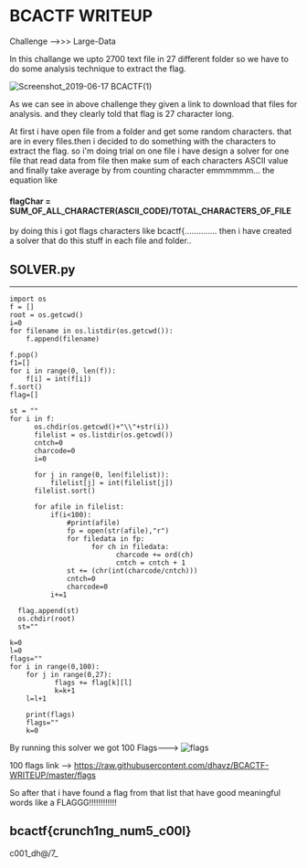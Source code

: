 # BCACTF WRITEUP



Challenge -->>>  Large-Data

In this challange we upto 2700 text file in 27 different folder so we have to do some analysis technique to extract the flag.

![Screenshot_2019-06-17 BCACTF(1)](https://user-images.githubusercontent.com/42002820/59654705-12153a80-91b5-11e9-9aeb-0ed4892cb612.png)


As we can see in above challenge they given a link to download that files for analysis. and they clearly told that flag is 27 character long.

At first i have open file from a folder and get some random characters. that are in every files.then i decided to do something with the characters to extract the flag. so i'm doing trial on one file i have design a solver for one file that read data from file then make sum of each characters ASCII value and finally take average by from counting character emmmmmm... the equation like

####  flagChar = SUM_OF_ALL_CHARACTER(ASCII_CODE)/TOTAL_CHARACTERS_OF_FILE
  
by doing this i got flags characters like bcactf{.............. then i have created a solver that do this stuff in each file and folder..

## SOLVER.py
------------------------------------------------------------  

    import os
    f = []
    root = os.getcwd()
    i=0
    for filename in os.listdir(os.getcwd()):
        f.append(filename)

    f.pop()
    f1=[]
    for i in range(0, len(f)): 
        f[i] = int(f[i])
    f.sort()
    flag=[]

    st = ""
    for i in f:
          os.chdir(os.getcwd()+"\\"+str(i))
          filelist = os.listdir(os.getcwd())
          cntch=0
          charcode=0
          i=0
          
          for j in range(0, len(filelist)): 
              filelist[j] = int(filelist[j])
          filelist.sort()
      
          for afile in filelist:
              if(i<100):
                  #print(afile)
                  fp = open(str(afile),"r")
                  for filedata in fp:
                        for ch in filedata:
                              charcode += ord(ch)
                              cntch = cntch + 1 
                  st += (chr(int(charcode/cntch)))
                  cntch=0
                  charcode=0
              i+=1
      
      flag.append(st)
      os.chdir(root)
      st=""
    
    k=0
    l=0
    flags=""
    for i in range(0,100):
        for j in range(0,27):
               flags += flag[k][l]
               k=k+1
        l=l+1
     
        print(flags)
        flags=""
        k=0


By running this solver we got 100 Flags--->
![flags](https://user-images.githubusercontent.com/42002820/59613123-f7eb4600-913b-11e9-9765-30502175cafc.png)

100 flags link -->
https://raw.githubusercontent.com/dhavz/BCACTF-WRITEUP/master/flags


So after that i have found a flag from that list that have good meaningful words like a FLAGGG!!!!!!!!!!!!

## bcactf{crunch1ng_num5_c00l}

c001_dh@\/7_
